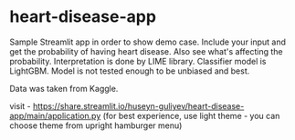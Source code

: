 # heart-disease-app

Sample Streamlit app in order to show demo case. Include your input and get the probability of having heart disease. Also see what's affecting the probability. Interpretation is done by LIME library. Classifier model is LightGBM. Model is not tested enough to be unbiased and best.

Data was taken from Kaggle.

visit - https://share.streamlit.io/huseyn-guliyev/heart-disease-app/main/application.py
(for best experience, use light theme - you can choose theme from upright hamburger menu)

